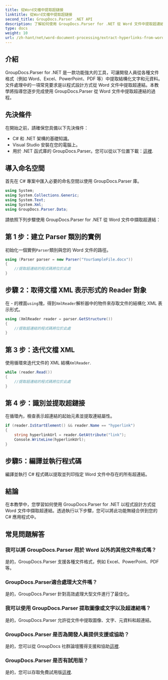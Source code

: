 ```yaml
---
title: 從Word文檔中提取超鏈接
linktitle: 從Word文檔中提取超鏈接
second_title: GroupDocs.Parser .NET API
description: 了解如何使用 GroupDocs.Parser for .NET 從 Word 文件中提取超連結。帶有程式碼範例的分步指南。
type: docs
weight: 10
url: /zh-hant/net/word-document-processing/extract-hyperlinks-from-word-document/
---
```

## 介紹
GroupDocs.Parser for .NET 是一款功能強大的工具，可讓開發人員從各種文件格式（例如 Word、Excel、PowerPoint、PDF 等）中提取結構化文字和元資料。文件處理中的一項常見要求是以程式設計方式從 Word 文件中提取超連結。本教學將指導您逐步完成使用 GroupDocs.Parser 從 Word 文件中提取超連結的過程。
## 先決條件
在開始之前，請確保您具備以下先決條件：
- C# 和 .NET 架構的基礎知識。
- Visual Studio 安裝在您的電腦上。
- 用於 .NET 函式庫的 GroupDocs.Parser。您可以從以下位置下載：[這裡](https://releases.groupdocs.com/parser/net/).
## 導入命名空間
首先在 C# 專案中匯入必要的命名空間以使用 GroupDocs.Parser 庫。
```csharp
using System;
using System.Collections.Generic;
using System.Text;
using System.Xml;
using GroupDocs.Parser.Data;
```
請依照下列步驟使用 GroupDocs.Parser for .NET 從 Word 文件中擷取超連結：
## 第 1 步：建立 Parser 類別的實例
初始化一個實例`Parser`類別與您的 Word 文件的路徑。
```csharp
using (Parser parser = new Parser("YourSampleFile.docx"))
{
    //提取超連結的程式碼將位於此處
}
```
## 步驟 2：取得文檔 XML 表示形式的 Reader 對象
在 - 的裡面`using`塊，得到`XmlReader`解析器中的物件來存取文件的結構化 XML 表示形式。
```csharp
using (XmlReader reader = parser.GetStructure())
{
    //提取超連結的程式碼將位於此處
}
```
## 第 3 步：迭代文檔 XML
使用循環來迭代文件的 XML 結構`XmlReader`.
```csharp
while (reader.Read())
{
    //提取超連結的程式碼將位於此處
}
```
## 第 4 步：識別並提取超鏈接
在循環內，檢查表示超連結的起始元素並提取連結屬性。
```csharp
if (reader.IsStartElement() && reader.Name == "hyperlink")
{
    string hyperlinkUrl = reader.GetAttribute("link");
    Console.WriteLine(hyperlinkUrl);
}
```
## 步驟5：編譯並執行程式碼
編譯並執行 C# 程式碼以提取並列印指定 Word 文件中存在的所有超連結。
## 結論
在本教學中，您學習如何使用 GroupDocs.Parser for .NET 以程式設計方式從 Word 文件中擷取超連結。透過執行以下步驟，您可以將此功能無縫合併到您的 C# 應用程式中。

## 常見問題解答
### 我可以將 GroupDocs.Parser 用於 Word 以外的其他文件格式嗎？
是的，GroupDocs.Parser 支援各種文件格式，例如 Excel、PowerPoint、PDF 等。
### GroupDocs.Parser適合處理大文件嗎？
是的，GroupDocs.Parser 針對高效處理大型文件進行了最佳化。
### 我可以使用 GroupDocs.Parser 提取圖像或文字以及超連結嗎？
是的，GroupDocs.Parser 允許從文件中提取圖像、文字、元資料和超連結。
### GroupDocs.Parser 是否為開發人員提供支援或協助？
是的，您可以從 GroupDocs 社群論壇獲得支援和協助[這裡](https://forum.groupdocs.com/c/parser/17).
### GroupDocs.Parser 是否有試用版？
是的，您可以存取免費試用版[這裡](https://releases.groupdocs.com/).
